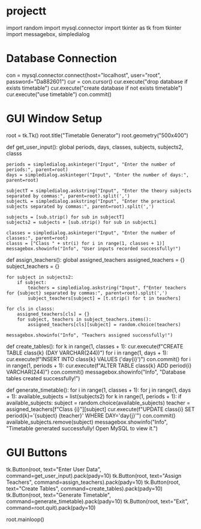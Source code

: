 # projectt
import random
import mysql.connector
import tkinter as tk
from tkinter import messagebox, simpledialog

# Database Connection
con = mysql.connector.connect(host="localhost", user="root", password="Da882601")
cur = con.cursor()
cur.execute("drop database if exists timetable")
cur.execute("create database if not exists timetable")
cur.execute("use timetable")
con.commit()

# GUI Window Setup
root = tk.Tk()
root.title("Timetable Generator")
root.geometry("500x400")

def get_user_input():
    global periods, days, classes, subjects, subjects2, classs
    
    periods = simpledialog.askinteger("Input", "Enter the number of periods:", parent=root)
    days = simpledialog.askinteger("Input", "Enter the number of days:", parent=root)
    
    subjectT = simpledialog.askstring("Input", "Enter the theory subjects separated by commas:", parent=root).split(',')
    subjectL = simpledialog.askstring("Input", "Enter the practical subjects separated by commas:", parent=root).split(',')
    
    subjects = [sub.strip() for sub in subjectT]
    subjects2 = subjects + [sub.strip() for sub in subjectL]
    
    classes = simpledialog.askinteger("Input", "Enter the number of classes:", parent=root)
    classs = ["Class " + str(i) for i in range(1, classes + 1)]
    messagebox.showinfo("Info", "User inputs recorded successfully!")

def assign_teachers():
    global assigned_teachers
    assigned_teachers = {}
    subject_teachers = {}
    
    for subject in subjects2:
        if subject:
            teachers = simpledialog.askstring("Input", f"Enter teachers for {subject} separated by commas:", parent=root).split(',')
            subject_teachers[subject] = [t.strip() for t in teachers]
    
    for cls in classs:
        assigned_teachers[cls] = {}
        for subject, teachers in subject_teachers.items():
            assigned_teachers[cls][subject] = random.choice(teachers)
    
    messagebox.showinfo("Info", "Teachers assigned successfully!")

def create_tables():
    for k in range(1, classes + 1):
        cur.execute(f"CREATE TABLE class{k} (DAY VARCHAR(244))")
        for i in range(1, days + 1):
            cur.execute(f"INSERT INTO class{k} VALUES ('day{i}')")
            con.commit()
        for i in range(1, periods + 1):
            cur.execute(f"ALTER TABLE class{k} ADD period{i} VARCHAR(244)")
            con.commit()
    messagebox.showinfo("Info", "Database tables created successfully!")

def generate_timetable():
    for i in range(1, classes + 1):
        for j in range(1, days + 1):
            available_subjects = list(subjects2)
            for k in range(1, periods + 1):
                if available_subjects:
                    subject = random.choice(available_subjects)
                    teacher = assigned_teachers[f"Class {i}"][subject]
                    cur.execute(f"UPDATE class{i} SET period{k}='{subject} {teacher}' WHERE DAY='day{j}'")
                    con.commit()
                    available_subjects.remove(subject)
    messagebox.showinfo("Info", "Timetable generated successfully! Open MySQL to view it.")

# GUI Buttons
tk.Button(root, text="Enter User Data", command=get_user_input).pack(pady=10)
tk.Button(root, text="Assign Teachers", command=assign_teachers).pack(pady=10)
tk.Button(root, text="Create Tables", command=create_tables).pack(pady=10)
tk.Button(root, text="Generate Timetable", command=generate_timetable).pack(pady=10)
tk.Button(root, text="Exit", command=root.quit).pack(pady=10)

root.mainloop()
